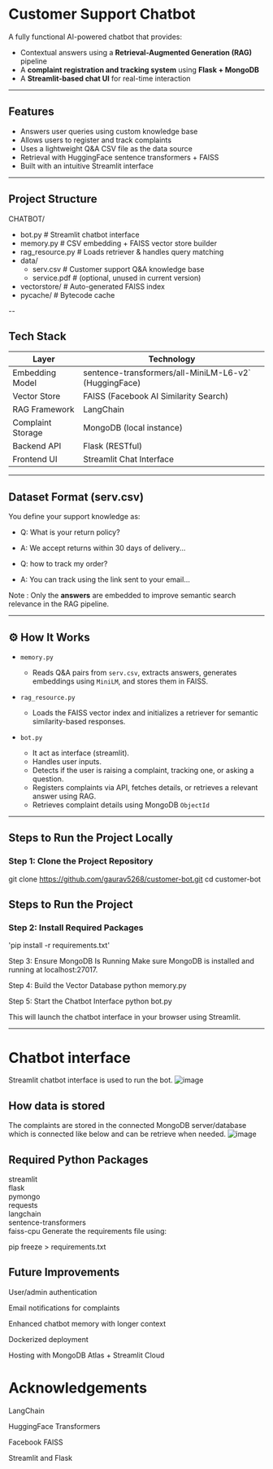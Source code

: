 # Customer Support Chatbot

A fully functional AI-powered chatbot that provides:
- Contextual answers using a **Retrieval-Augmented Generation (RAG)** pipeline
- A **complaint registration and tracking system** using **Flask + MongoDB**
- A **Streamlit-based chat UI** for real-time interaction

---

## Features

- Answers user queries using custom knowledge base  
- Allows users to register and track complaints  
- Uses a lightweight Q&A CSV file as the data source  
- Retrieval with HuggingFace sentence transformers + FAISS  
- Built with an intuitive Streamlit interface  

---

## Project Structure

CHATBOT/
- bot.py # Streamlit chatbot interface
- memory.py # CSV embedding + FAISS vector store builder
- rag_resource.py # Loads retriever & handles query matching
- data/
  - serv.csv # Customer support Q&A knowledge base
  - service.pdf # (optional, unused in current version)
- vectorstore/ # Auto-generated FAISS index
- pycache/ # Bytecode cache


--

## Tech Stack

| Layer              | Technology                                           |
|--------------------|----------------------------------------------------- |
| Embedding Model    |sentence-transformers/all-MiniLM-L6-v2` (HuggingFace) |
| Vector Store       | FAISS (Facebook AI Similarity Search)                |
| RAG Framework      | LangChain                                            |
| Complaint Storage  | MongoDB (local instance)                             |
| Backend API        | Flask (RESTful)                                      |
| Frontend UI        | Streamlit Chat Interface                             |

---

## Dataset Format (serv.csv)

You define your support knowledge as:
- Q: What is your return policy?
- A: We accept returns within 30 days of delivery...

- Q: how to track my order?
- A: You can track using the link sent to your email...



Note : Only the **answers** are embedded to improve semantic search relevance in the RAG pipeline.

---

## ⚙️ How It Works

- `memory.py`  
  - Reads Q&A pairs from `serv.csv`, extracts answers, generates embeddings using `MiniLM`, and stores them in FAISS.

- `rag_resource.py`  
  - Loads the FAISS vector index and initializes a retriever for semantic similarity-based responses.

- `bot.py`
    - It act as interface (streamlit).
    - Handles user inputs.
    - Detects if the user is raising a complaint, tracking one, or asking a question.
    - Registers complaints via API, fetches details, or retrieves a relevant answer using RAG.
    - Retrieves complaint details using MongoDB `ObjectId`


---

## Steps to Run the Project Locally

### Step 1: Clone the Project Repository

git clone https://github.com/gaurav5268/customer-bot.git
cd customer-bot

## Steps to Run the Project

### Step 2: Install Required Packages

'pip install -r requirements.txt'

Step 3: Ensure MongoDB Is Running
Make sure MongoDB is installed and running at localhost:27017.

Step 4: Build the Vector Database
python memory.py

Step 5: Start the Chatbot Interface
python bot.py

This will launch the chatbot interface in your browser using Streamlit.

---

# Chatbot interface

 Streamlit chatbot interface is used to run the bot.
 ![image](https://github.com/user-attachments/assets/8745ab1d-cf2b-4503-958d-9f96bbe095ca)


## How data is stored

The complaints are stored in the connected MongoDB server/database which is connected like below and can be retrieve when needed.
![image](https://github.com/user-attachments/assets/cd41e964-15e1-462d-9f00-dfdf7f803d4a)


## Required Python Packages

streamlit  
flask  
pymongo  
requests  
langchain  
sentence-transformers  
faiss-cpu
Generate the requirements file using:

pip freeze > requirements.txt
## Future Improvements
User/admin authentication

Email notifications for complaints

Enhanced chatbot memory with longer context

Dockerized deployment

Hosting with MongoDB Atlas + Streamlit Cloud

# Acknowledgements
LangChain

HuggingFace Transformers

Facebook FAISS

Streamlit and Flask

